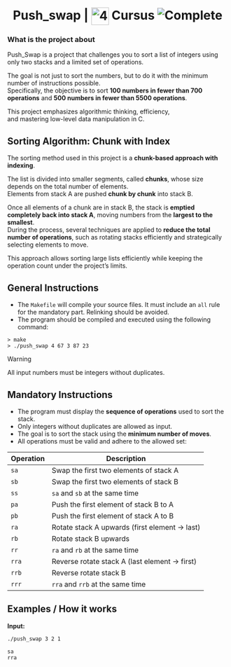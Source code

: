 <!--HEADER-->
<h1 align="center"> Push_swap | 
  <picture>
  <source media="(prefers-color-scheme: dark)" srcset="https://cdn.simpleicons.org/42/white">
  <img alt="42" width=40 align="center" src="https://cdn.simpleicons.org/42/Black">
 </picture>
 Cursus 
  <img alt="Complete" src="https://raw.githubusercontent.com/Mqxx/GitHub-Markdown/main/blockquotes/badge/dark-theme/complete.svg">
</h1>
<!--FINISH HEADER-->

### What is the project about
Push_Swap is a project that challenges you to sort a list of integers using only two stacks and a limited set of operations.  

The goal is not just to sort the numbers, but to do it with the minimum number of instructions possible.  
Specifically, the objective is to sort **100 numbers in fewer than 700 operations** and **500 numbers in fewer than 5500 operations**.  

This project emphasizes algorithmic thinking, efficiency,  
and mastering low-level data manipulation in C.

## Sorting Algorithm: Chunk with Index

The sorting method used in this project is a **chunk-based approach with indexing**.  

The list is divided into smaller segments, called **chunks**, whose size depends on the total number of elements.  
Elements from stack A are pushed **chunk by chunk** into stack B.  

Once all elements of a chunk are in stack B, the stack is **emptied completely back into stack A**, moving numbers from the **largest to the smallest**.  
During the process, several techniques are applied to **reduce the total number of operations**, such as rotating stacks efficiently and strategically selecting elements to move.  

This approach allows sorting large lists efficiently while keeping the operation count under the project’s limits.

## General Instructions
* The `Makefile` will compile your source files. It must include an `all` rule for the mandatory part. Relinking should be avoided.
* The program should be compiled and executed using the following command:  

```shell
> make
> ./push_swap 4 67 3 87 23
```

> [!WARNING]
All input numbers must be integers without duplicates.

## Mandatory Instructions
* The program must display the **sequence of operations** used to sort the stack.
* Only integers without duplicates are allowed as input.
* The goal is to sort the stack using the **minimum number of moves**.
* All operations must be valid and adhere to the allowed set:

| Operation | Description                              |
|-----------|------------------------------------------|
| `sa`      | Swap the first two elements of stack A   |
| `sb`      | Swap the first two elements of stack B   |
| `ss`      | `sa` and `sb` at the same time           |
| `pa`      | Push the first element of stack B to A   |
| `pb`      | Push the first element of stack A to B   |
| `ra`      | Rotate stack A upwards (first element → last) |
| `rb`      | Rotate stack B upwards                     |
| `rr`      | `ra` and `rb` at the same time           |
| `rra`     | Reverse rotate stack A (last element → first) |
| `rrb`     | Reverse rotate stack B                     |
| `rrr`     | `rra` and `rrb` at the same time         |

 
## Examples / How it works

**Input:**  
```bash
./push_swap 3 2 1

sa
rra

